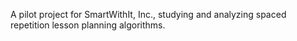 A pilot project for SmartWithIt, Inc., studying and analyzing spaced repetition lesson planning algorithms.
